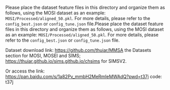 Please place the dataset feature files in this directory and organize them as follows, using the MOSI dataset as an example: `MOSI/Processed/aligned_50.pkl`. For more details, please refer to the `config_best.json` or `config_tune.json` file.Please place the dataset feature files in this directory and organize them as follows, using the MOSI dataset as an example: `MOSI/Processed/aligned_50.pkl`. For more details, please refer to the `config_best.json` or `config_tune.json` file.

Dataset download link: https://github.com/thuiar/MMSA the Datasets section for MOSI, MOSEI and SIMS; https://thuiar.github.io/sims.github.io/chsims for SIMSV2.

Or access the link: https://pan.baidu.com/s/1a82Pv_mmbH2MeRmIeMWAdQ?pwd=t37j code: t37j